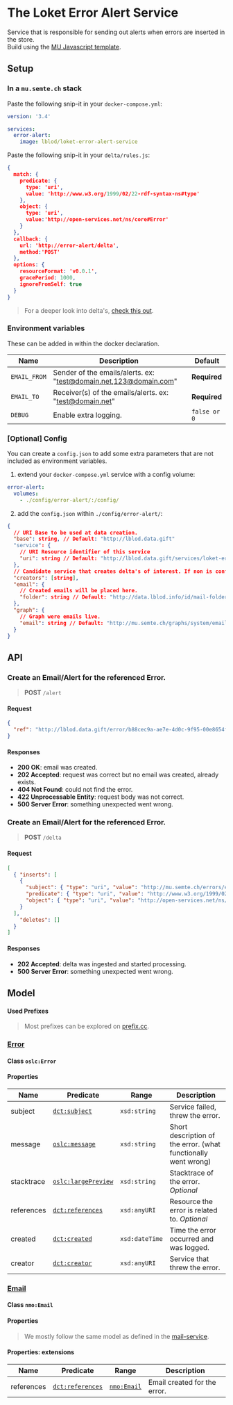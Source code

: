 # The Loket Error Alert Service

Service that is responsible for sending out alerts when errors are inserted in the store.  
Build using the [MU Javascript template](https://github.com/mu-semtech/mu-javascript-template).

## Setup

### In a `mu.semte.ch` stack

Paste the following snip-it in your `docker-compose.yml`:

```yaml
version: '3.4'

services:
  error-alert:
    image: lblod/loket-error-alert-service
```

Paste the following snip-it in your `delta/rules.js`:

```json lines
{
  match: {
    predicate: {
      type: 'uri',
      value: 'http://www.w3.org/1999/02/22-rdf-syntax-ns#type'
    },
    object: {
      type: 'uri',
      value:'http://open-services.net/ns/core#Error'
    }
  },
  callback: {
    url: 'http://error-alert/delta',
    method:'POST'
  },
  options: {
    resourceFormat: 'v0.0.1',
    gracePeriod: 1000,
    ignoreFromSelf: true
  }
}
```

> For a deeper look into delta's, [check this out](https://github.com/mu-semtech/delta-notifier).

### Environment variables

These can be added in within the docker declaration.

| Name | Description | Default |
|---|---|---|
| `EMAIL_FROM` | Sender of the emails/alerts. ex: "test@domain.net,123@domain.com"  | **Required** |
| `EMAIL_TO` | Receiver(s) of the emails/alerts. ex: "test@domain.net" | **Required** |
| `DEBUG` | Enable extra logging.  | `false or 0` |

### [Optional] Config

You can create a `config.json` to add some extra parameters that are not included as environment variables.

1) extend your `docker-compose.yml` service with a config volume:
```yaml
error-alert:
  volumes:
    - ./config/error-alert/:/config/
```

2) add the `config.json` within `./config/error-alert/`:
```json lines
{
  // URI Base to be used at data creation.
  "base": string, // Default: "http://lblod.data.gift"
  "service": {
    // URI Resource identifier of this service
    "uri": string // Default: "http://lblod.data.gift/services/loket-error-alert-service"
  },
  // Candidate service that creates delta's of interest. If non is configured, any service is accepted.
  "creators": [string],
  "email": {
    // Created emails will be placed here.
    "folder": string // Default: "http://data.lblod.info/id/mail-folders/2"
  },
  "graph": {
    // Graph were emails live.
    "email": string // Default: "http://mu.semte.ch/graphs/system/email"
  }
}
```

## API

### Create an Email/Alert for the referenced Error.

> **POST** `/alert`

#### Request

```json
{
  "ref": "http://lblod.data.gift/error/b88cec9a-ae7e-4d0c-9f95-00e8654f1c5f"
}
```

#### Responses

- **200 OK**: email was created.
- **202 Accepted**: request was correct but no email was created, already exists.
- **404 Not Found**: could not find the error.
- **422 Unprocessable Entity**: request body was not correct.
- **500 Server Error**: something unexpected went wrong.

### Create an Email/Alert for the referenced Error.

> **POST** `/delta`

#### Request

```json
[
  { "inserts": [
    {
      "subject": { "type": "uri", "value": "http://mu.semte.ch/errors/e8bc5e21-afd8-4e02-a854-41961cdb99a9" },
      "predicate": { "type": "uri", "value": "http://www.w3.org/1999/02/22-rdf-syntax-ns#type" },
      "object": { "type": "uri", "value": "http://open-services.net/ns/core#Error" }
    }
  ],
    "deletes": []
  }
]
```

#### Responses

- **202 Accepted**: delta was ingested and started processing.
- **500 Server Error**: something unexpected went wrong.

## Model

#### Used Prefixes

> Most prefixes can be explored on [prefix.cc](http://prefix.cc/).

### [Error](http://open-services.net/ns/core#Error)

#### Class `oslc:Error`

#### Properties

| Name  | Predicate | Range | Description |
|---|---|---|---|
| subject | [`dct:subject`](https://www.dublincore.org/specifications/dublin-core/dcmi-terms/#http://purl.org/dc/terms/subject) | `xsd:string` | Service failed, threw the error. |
| message | [`oslc:message`](https://docs.oasis-open-projects.org/oslc-op/core/v3.0/ps01/core-vocab.html#message) | `xsd:string` | Short description of the error. (what functionally went wrong) |
| stacktrace | [`oslc:largePreview`](https://docs.oasis-open-projects.org/oslc-op/core/v3.0/ps01/core-vocab.html#largePreview) | `xsd:string` | Stacktrace of the error. *Optional* |
| references | [`dct:references`](https://www.dublincore.org/specifications/dublin-core/dcmi-terms/#http://purl.org/dc/terms/references) | `xsd:anyURI` | Resource the error is related to. *Optional* |
| created | [`dct:created`](https://www.dublincore.org/specifications/dublin-core/dcmi-terms/#http://purl.org/dc/terms/created) | `xsd:dateTime` | Time the error occurred and was logged. |
| creator | [`dct:creator`](https://www.dublincore.org/specifications/dublin-core/dcmi-terms/#http://purl.org/dc/terms/creator) | `xsd:anyURI` | Service that threw the error. |

### [Email](http://www.semanticdesktop.org/ontologies/2007/03/22/nmo#Email)

#### Class `nmo:Email`

#### Properties

> We mostly follow the same model as defined in the [mail-service](https://github.com/redpencilio/deliver-email-service).

#### Properties: extensions

| Name  | Predicate | Range | Description |
|---|---|---|---|
| references | [`dct:references`](https://www.dublincore.org/specifications/dublin-core/dcmi-terms/#http://purl.org/dc/terms/references) | [`nmo:Email`](http://nomisma.org/ontology.rdf#Email) | Email created for the error. |